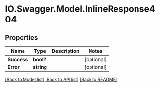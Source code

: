 # IO.Swagger.Model.InlineResponse404
## Properties

Name | Type | Description | Notes
------------ | ------------- | ------------- | -------------
**Success** | **bool?** |  | [optional] 
**Error** | **string** |  | [optional] 

[[Back to Model list]](../README.md#documentation-for-models) [[Back to API list]](../README.md#documentation-for-api-endpoints) [[Back to README]](../README.md)

